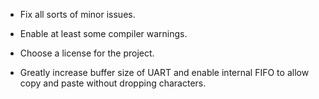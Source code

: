 -   Fix all sorts of minor issues.

-   Enable at least some compiler warnings.

-   Choose a license for the project.

-   Greatly increase buffer size of UART and enable internal FIFO to
    allow copy and paste without dropping characters.
